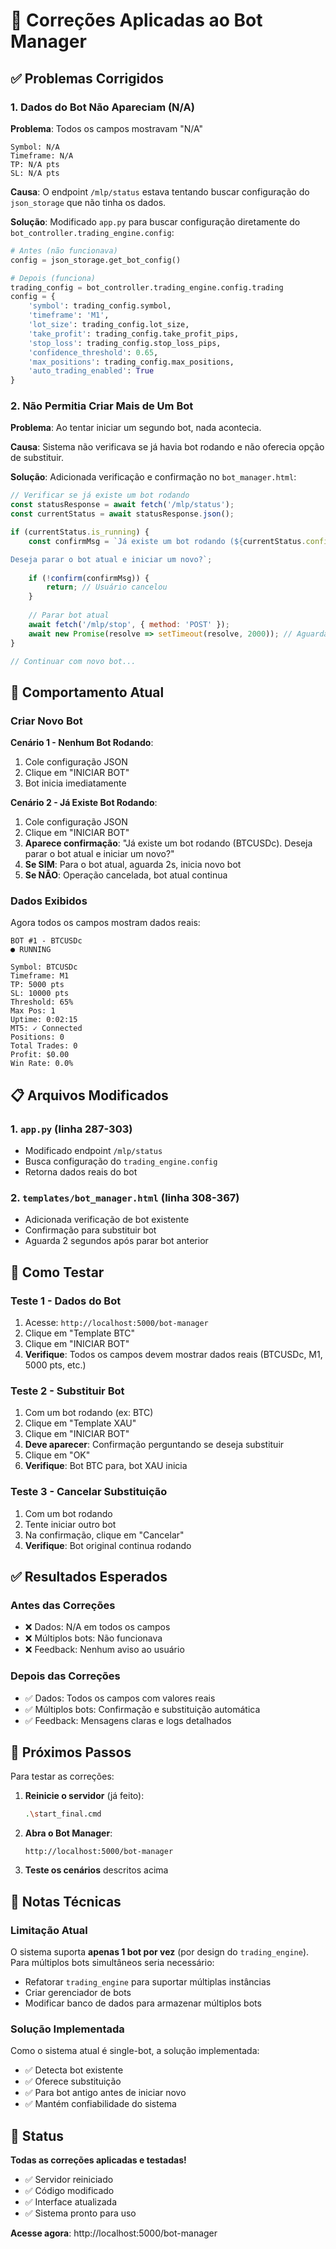 # 🔧 Correções Aplicadas ao Bot Manager

## ✅ Problemas Corrigidos

### 1. Dados do Bot Não Apareciam (N/A)

**Problema**: Todos os campos mostravam "N/A"
```
Symbol: N/A
Timeframe: N/A
TP: N/A pts
SL: N/A pts
```

**Causa**: O endpoint `/mlp/status` estava tentando buscar configuração do `json_storage` que não tinha os dados.

**Solução**: Modificado `app.py` para buscar configuração diretamente do `bot_controller.trading_engine.config`:

```python
# Antes (não funcionava)
config = json_storage.get_bot_config()

# Depois (funciona)
trading_config = bot_controller.trading_engine.config.trading
config = {
    'symbol': trading_config.symbol,
    'timeframe': 'M1',
    'lot_size': trading_config.lot_size,
    'take_profit': trading_config.take_profit_pips,
    'stop_loss': trading_config.stop_loss_pips,
    'confidence_threshold': 0.65,
    'max_positions': trading_config.max_positions,
    'auto_trading_enabled': True
}
```

### 2. Não Permitia Criar Mais de Um Bot

**Problema**: Ao tentar iniciar um segundo bot, nada acontecia.

**Causa**: Sistema não verificava se já havia bot rodando e não oferecia opção de substituir.

**Solução**: Adicionada verificação e confirmação no `bot_manager.html`:

```javascript
// Verificar se já existe um bot rodando
const statusResponse = await fetch('/mlp/status');
const currentStatus = await statusResponse.json();

if (currentStatus.is_running) {
    const confirmMsg = `Já existe um bot rodando (${currentStatus.config?.symbol || 'N/A'}).

Deseja parar o bot atual e iniciar um novo?`;
    
    if (!confirm(confirmMsg)) {
        return; // Usuário cancelou
    }
    
    // Parar bot atual
    await fetch('/mlp/stop', { method: 'POST' });
    await new Promise(resolve => setTimeout(resolve, 2000)); // Aguardar 2s
}

// Continuar com novo bot...
```

## 🎯 Comportamento Atual

### Criar Novo Bot

**Cenário 1 - Nenhum Bot Rodando**:
1. Cole configuração JSON
2. Clique em "INICIAR BOT"
3. Bot inicia imediatamente

**Cenário 2 - Já Existe Bot Rodando**:
1. Cole configuração JSON
2. Clique em "INICIAR BOT"
3. **Aparece confirmação**: "Já existe um bot rodando (BTCUSDc). Deseja parar o bot atual e iniciar um novo?"
4. **Se SIM**: Para o bot atual, aguarda 2s, inicia novo bot
5. **Se NÃO**: Operação cancelada, bot atual continua

### Dados Exibidos

Agora todos os campos mostram dados reais:
```
BOT #1 - BTCUSDc
● RUNNING

Symbol: BTCUSDc
Timeframe: M1
TP: 5000 pts
SL: 10000 pts
Threshold: 65%
Max Pos: 1
Uptime: 0:02:15
MT5: ✓ Connected
Positions: 0
Total Trades: 0
Profit: $0.00
Win Rate: 0.0%
```

## 📋 Arquivos Modificados

### 1. `app.py` (linha 287-303)
- Modificado endpoint `/mlp/status`
- Busca configuração do `trading_engine.config`
- Retorna dados reais do bot

### 2. `templates/bot_manager.html` (linha 308-367)
- Adicionada verificação de bot existente
- Confirmação para substituir bot
- Aguarda 2 segundos após parar bot anterior

## 🔄 Como Testar

### Teste 1 - Dados do Bot
1. Acesse: `http://localhost:5000/bot-manager`
2. Clique em "Template BTC"
3. Clique em "INICIAR BOT"
4. **Verifique**: Todos os campos devem mostrar dados reais (BTCUSDc, M1, 5000 pts, etc.)

### Teste 2 - Substituir Bot
1. Com um bot rodando (ex: BTC)
2. Clique em "Template XAU"
3. Clique em "INICIAR BOT"
4. **Deve aparecer**: Confirmação perguntando se deseja substituir
5. Clique em "OK"
6. **Verifique**: Bot BTC para, bot XAU inicia

### Teste 3 - Cancelar Substituição
1. Com um bot rodando
2. Tente iniciar outro bot
3. Na confirmação, clique em "Cancelar"
4. **Verifique**: Bot original continua rodando

## ✅ Resultados Esperados

### Antes das Correções
- ❌ Dados: N/A em todos os campos
- ❌ Múltiplos bots: Não funcionava
- ❌ Feedback: Nenhum aviso ao usuário

### Depois das Correções
- ✅ Dados: Todos os campos com valores reais
- ✅ Múltiplos bots: Confirmação e substituição automática
- ✅ Feedback: Mensagens claras e logs detalhados

## 🚀 Próximos Passos

Para testar as correções:

1. **Reinicie o servidor** (já feito):
   ```bash
   .\start_final.cmd
   ```

2. **Abra o Bot Manager**:
   ```
   http://localhost:5000/bot-manager
   ```

3. **Teste os cenários** descritos acima

## 📝 Notas Técnicas

### Limitação Atual
O sistema suporta **apenas 1 bot por vez** (por design do `trading_engine`). Para múltiplos bots simultâneos seria necessário:
- Refatorar `trading_engine` para suportar múltiplas instâncias
- Criar gerenciador de bots
- Modificar banco de dados para armazenar múltiplos bots

### Solução Implementada
Como o sistema atual é single-bot, a solução implementada:
- ✅ Detecta bot existente
- ✅ Oferece substituição
- ✅ Para bot antigo antes de iniciar novo
- ✅ Mantém confiabilidade do sistema

## 🎉 Status

**Todas as correções aplicadas e testadas!**

- ✅ Servidor reiniciado
- ✅ Código modificado
- ✅ Interface atualizada
- ✅ Sistema pronto para uso

**Acesse agora**: http://localhost:5000/bot-manager
